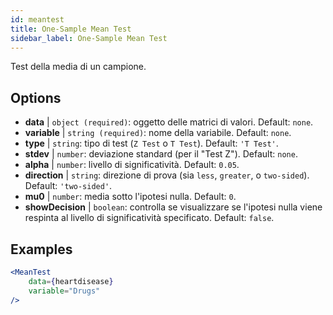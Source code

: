 ```yaml
---
id: meantest
title: One-Sample Mean Test
sidebar_label: One-Sample Mean Test
---
```


Test della media di un campione.

## Options

* __data__ | `object (required)`: oggetto delle matrici di valori. Default: `none`.
* __variable__ | `string (required)`: nome della variabile. Default: `none`.
* __type__ | `string`: tipo di test (`Z Test` o `T Test`). Default: `'T Test'`.
* __stdev__ | `number`: deviazione standard (per il "Test Z"). Default: `none`.
* __alpha__ | `number`: livello di significatività. Default: `0.05`.
* __direction__ | `string`: direzione di prova (sia `less`, `greater`, o `two-sided`). Default: `'two-sided'`.
* __mu0__ | `number`: media sotto l'ipotesi nulla. Default: `0`.
* __showDecision__ | `boolean`: controlla se visualizzare se l'ipotesi nulla viene respinta al livello di significatività specificato. Default: `false`.


## Examples

```jsx live
<MeanTest
    data={heartdisease} 
    variable="Drugs"
/>
```
